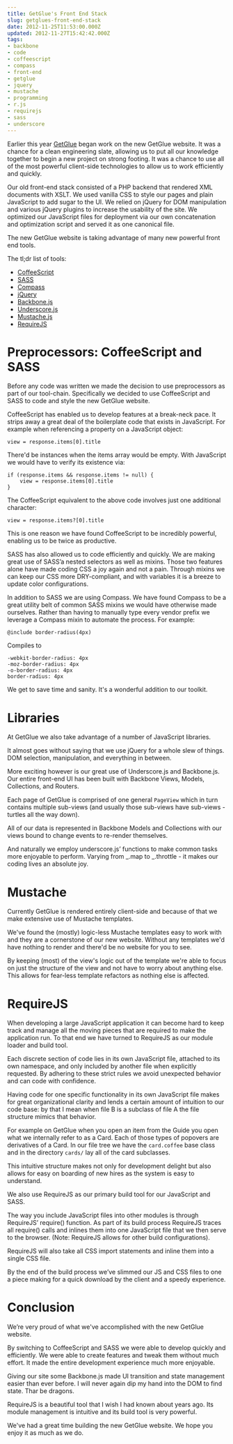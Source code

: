 ```yaml
---
title: GetGlue's Front End Stack
slug: getglues-front-end-stack
date: 2012-11-25T11:53:00.000Z
updated: 2012-11-27T15:42:42.000Z
tags:
- backbone
- code
- coffeescript
- compass
- front-end
- getglue
- jquery
- mustache
- programming
- r.js
- requirejs
- sass
- underscore
---
```


<p>Earlier this year <a href="http://getglue.com/">GetGlue</a> began work on the new GetGlue website.  It was a chance for a clean engineering slate, allowing us to put all our knowledge together to begin a new project on strong footing.  It was a chance to use all of the most powerful client-side technologies to allow us to work efficiently and quickly.</p>

<p>Our old front-end stack consisted of a PHP backend that rendered XML documents with XSLT.  We used vanilla CSS to style our pages and plain JavaScript to add sugar to the UI.  We relied on jQuery for DOM manipulation and various jQuery plugins to increase the usability of the site.  We optimized our JavaScript files for deployment via our own concatenation and optimization script and served it as one canonical file.</p>

<p>The new GetGlue website is taking advantage of many new powerful front end tools.</p>

<p>The tl;dr list of tools:</p>

<ul>
<li><a href="http://coffeescript.org/">CoffeeScript</a></li>
<li><a href="http://sass-lang.com/">SASS</a></li>
<li><a href="http://compass-style.org/">Compass</a></li>
<li><a href="http://jquery.com/">jQuery</a></li>
<li><a href="http://backbonejs.org/">Backbone.js</a></li>
<li><a href="http://underscorejs.org/">Underscore.js</a></li>
<li><a href="https://github.com/janl/mustache.js">Mustache.js</a></li>
<li><a href="http://requirejs.org/">RequireJS</a></li>
</ul>

<!--more-->

<h1>Preprocessors:  CoffeeScript and SASS</h1>

<p>Before any code was written we made the decision to use preprocessors as part of our tool-chain.  Specifically we decided to use CoffeeScript and SASS to code and style the new GetGlue website.</p>

<p>CoffeeScript has enabled us to develop features at a break-neck pace.  It strips away a great deal of the boilerplate code that exists in JavaScript.  For example when referencing a property on a JavaScript object:</p>

<pre><code>view = response.items[0].title
</code></pre>

<p>There'd be instances when the items array would be empty.  With JavaScript we would have to verify its existence via:</p>

<pre><code>if (response.items &amp;&amp; response.items != null) {
    view = response.items[0].title
}
</code></pre>

<p>The CoffeeScript equivalent to the above code involves just one additional character:</p>

<pre><code>view = response.items?[0].title
</code></pre>

<p>This is one reason we have found CoffeeScript to be incredibly powerful, enabling us to be twice as productive.</p>

<p>SASS has also allowed us to code efficiently and quickly. We are making great use of SASS’a nested selectors as well as mixins. Those two features alone have made coding CSS a joy again and not a pain. Through mixins we can keep our CSS more DRY-compliant, and with variables it is a breeze to update color configurations.</p>

<p>In addition to SASS we are using Compass. We have found Compass to be a great utility belt of common SASS mixins we would have otherwise made ourselves.  Rather than having to manually type every vendor prefix we leverage a Compass mixin to automate the process. For example:</p>

<pre><code>@include border-radius(4px)
</code></pre>

<p>Compiles to</p>

<pre><code>-webkit-border-radius: 4px 
-moz-border-radius: 4px
-o-border-radius: 4px
border-radius: 4px
</code></pre>

<p>We get to save time and sanity. It's a wonderful addition to our toolkit.</p>

<h1>Libraries</h1>

<p>At GetGlue we also take advantage of a number of JavaScript libraries.</p>

<p>It almost goes without saying that we use jQuery for a whole slew of things. DOM selection, manipulation, and everything in between.</p>

<p>More exciting however is our great use of Underscore.js and Backbone.js.  Our entire front-end UI has been built with Backbone Views, Models, Collections, and Routers.</p>

<p>Each page of GetGlue is comprised of one general <code>PageView</code> which in turn contains multiple sub-views (and usually those sub-views have sub-views - turtles all the way down).</p>

<p>All of our data is represented in Backbone Models and Collections with our views bound to change events to re-render themselves.</p>

<p>And naturally we employ underscore.js’ functions to make common tasks more enjoyable to perform. Varying from _.map to _.throttle - it makes our coding lives an absolute joy.</p>

<h1>Mustache</h1>

<p>Currently GetGlue is rendered  entirely client-side and because of that we make extensive use of Mustache templates.</p>

<p>We've found the (mostly) logic-less Mustache templates  easy to work with and they are a cornerstone of our new website. Without any templates we'd have nothing to render and there'd be no website for you to see.</p>

<p>By keeping (most) of the view's logic out of the template we're able to focus on just the structure of the view and not have to worry about anything else.  This allows for fear-less template refactors as nothing else is affected.</p>

<h1>RequireJS</h1>

<p>When developing a large JavaScript application it can become hard to keep track and manage all the moving pieces that are required to make the application run.  To that end we have turned to RequireJS as our module loader and build tool.</p>

<p>Each discrete section of code  lies in its own JavaScript file, attached to its own namespace, and only included by another file when explicitly requested. By adhering to these strict rules we avoid unexpected behavior and can code with confidence.</p>

<p>Having code for one specific functionality in its own JavaScript file makes for great organizational clarity and lends a certain amount of intuition to our code base: by that I mean when file B is a subclass of file A the file structure mimics that behavior.</p>

<p>For example on GetGlue when you open an item from the Guide you open what we internally refer to as a Card. Each of those types of popovers are derivatives of a Card. In our file tree we have the <code>card.coffee</code> base class and in the directory <code>cards/</code> lay all of the card subclasses.</p>

<p>This intuitive structure makes not only for development delight but also allows for easy on boarding of new hires as the system is easy to understand.</p>

<p>We also use RequireJS as our primary build tool for our JavaScript and SASS.</p>

<p>The way you include JavaScript files into other modules is through RequireJS’ require() function. As part of its build process RequireJS traces all require() calls and inlines them into one JavaScript file that we then serve to the browser. (Note: RequireJS allows for other build configurations).</p>

<p>RequireJS will also take all CSS import statements and inline them into a single CSS file.</p>

<p>By the end of the build process we’ve slimmed our JS and CSS files to one a piece making for a quick download by the client and a speedy experience.</p>

<h1>Conclusion</h1>

<p>We’re very proud of what we've accomplished with the new GetGlue website.</p>

<p>By switching to CoffeeScript and SASS we were able to develop quickly and efficiently.  We were able to create features and tweak them without much effort.  It made the entire development experience much more enjoyable.</p>

<p>Giving our site some Backbone.js made UI transition and state management easier than ever before. I will never again dip my hand into the DOM to find state. Thar be dragons.</p>

<p>RequireJS is a beautiful tool that I wish I had known about years ago.  Its module management is intuitive and its build tool is very powerful.</p>

<p>We've had a great time building the new GetGlue website. We hope you enjoy it as much as we do.</p>


